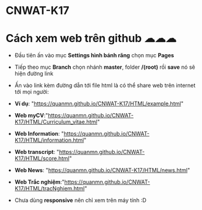 # CNWAT-K17
# Cách xem web trên github ☁☁☁

- Đầu tiên ấn vào mục **Settings hình bánh răng** chọn mục **Pages**
- Tiếp theo mục **Branch** chọn nhánh **master**, folder **/(root)** rồi **save** nó sẽ hiện đường link
- Ấn vào link kèm đường dẫn tới file html là có thể share web trên internet tới mọi người: 
- **Ví dụ**: "https://quanmn.github.io/CNWAT-K17/HTML/example.html"
- **Web myCV**:"https://quanmn.github.io/CNWAT-K17/HTML/Curriculum_vitae.html"
- **Web Information**: "https://quanmn.github.io/CNWAT-K17/HTML/information.html"
- **Web transcript**: "https://quanmn.github.io/CNWAT-K17/HTML/score.html"
- **Web News**: "https://quanmn.github.io/CNWAT-K17/HTML/news.html"
- **Web Trắc nghiệm**:"https://quanmn.github.io/CNWAT-K17/HTML/tracNghiem.html"

- Chưa dùng **responsive** nên chỉ xem trên máy tính :D
